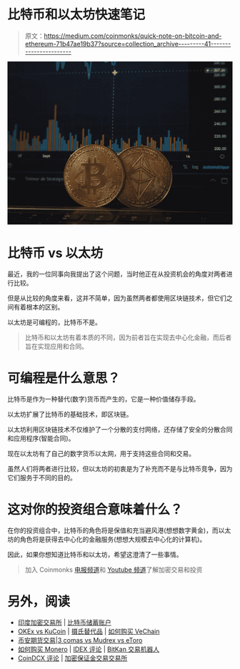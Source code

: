 # 比特币和以太坊快速笔记

> 原文：<https://medium.com/coinmonks/quick-note-on-bitcoin-and-ethereum-71b47ae19b37?source=collection_archive---------41----------------------->

![](img/95059257ff537db34c9140191e7a7d7f.png)

# 比特币 vs 以太坊

最近，我的一位同事向我提出了这个问题，当时他正在从投资机会的角度对两者进行比较。

但是从比较的角度来看，这并不简单，因为虽然两者都使用区块链技术，但它们之间有着根本的区别。

以太坊是可编程的，比特币不是。

> 比特币和以太坊有着本质的不同，因为前者旨在实现去中心化金融，而后者旨在实现应用和合同。

# 可编程是什么意思？

比特币是作为一种替代(数字)货币而产生的，它是一种价值储存手段。

以太坊扩展了比特币的基础技术，即区块链。

以太坊利用区块链技术不仅维护了一个分散的支付网络，还存储了安全的分散合同和应用程序(智能合同)。

现在以太坊有了自己的数字货币以太网，用于支持这些合同和交易。

虽然人们将两者进行比较，但以太坊的初衷是为了补充而不是与比特币竞争，因为它们服务于不同的目的。

# 这对你的投资组合意味着什么？

在你的投资组合中，比特币的角色将是保值和充当避风港(想想数字黄金)，而以太坊的角色将是获得去中心化的金融服务(想想大规模去中心化的计算机)。

因此，如果你想知道比特币和以太坊，希望这澄清了一些事情。

> 加入 Coinmonks [电报频道](https://t.me/coincodecap)和 [Youtube 频道](https://www.youtube.com/c/coinmonks/videos)了解加密交易和投资

# 另外，阅读

*   [印度加密交易所](/coinmonks/bitcoin-exchange-in-india-7f1fe79715c9) | [比特币储蓄账户](/coinmonks/bitcoin-savings-account-e65b13f92451)
*   [OKEx vs KuCoin](https://coincodecap.com/okex-kucoin) | [摄氏替代品](https://coincodecap.com/celsius-alternatives) | [如何购买 VeChain](https://coincodecap.com/buy-vechain)
*   [币安期货交易](https://coincodecap.com/binance-futures-trading)|[3 comas vs Mudrex vs eToro](https://coincodecap.com/mudrex-3commas-etoro)
*   [如何购买 Monero](https://coincodecap.com/buy-monero) | [IDEX 评论](https://coincodecap.com/idex-review) | [BitKan 交易机器人](https://coincodecap.com/bitkan-trading-bot)
*   [CoinDCX 评论](/coinmonks/coindcx-review-8444db3621a2) | [加密保证金交易交易所](https://coincodecap.com/crypto-margin-trading-exchanges)